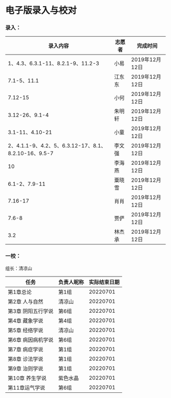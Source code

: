 # 电子版录入与校对

### 录入：

| 录入内容                                             | 志愿者 | 完成时间       |
| ---------------------------------------------------- | ------ | -------------- |
| 1、4.3、6.3.1-11、8.2.1-9、11.2-3                    | 小易   | 2019年12月12日 |
| 7.1-5、11.1                                          | 江东东 | 2019年12月12日 |
| 7.12-15                                              | 小何   | 2019年12月12日 |
| 3.12-26、9.1-4                                       | 朱明轩 | 2019年12月12日 |
| 3.1-11、4.10-21                                      | 小童   | 2019年12月12日 |
| 2、4.1.1-9、4.2、5、6.3.12-17、8.1、8.2.10-16、9.5-7 | 李文强 | 2019年12月12日 |
| 10                                                   | 李海燕 | 2019年12月12日 |
| 6.1-2、7.9-11                                        | 粟晓雪 | 2019年12月12日 |
| 7.16-17                                              | 肖肖   | 2019年12月12日 |
| 7.6-8                                                | 贾俨   | 2019年12月12日 |
| 3.2                                                  | 林杰承 | 2019年12月12日 |

### 一校：

组长：清凉山

| 任务               | 负责人昵称 | 实际结束日期 |
| ------------------ | ---------- | ------------ |
| 第1章总论          | 第1组      | 20220701     |
| 第2章 人与自然     | 清凉山     | 20220701     |
| 第3章 阴阳五行学说 | 第6组      | 20220701     |
| 第4章 藏象学说     | 第4组      | 20220701     |
| 第5章 经络学说     | 清凉山     | 20220701     |
| 第6章 病因病机学说 | 第6组      | 20220701     |
| 第7章 病症学说     | 第1组      | 20220701     |
| 第8章 诊法学说     | 第1组      | 20220701     |
| 第9章 治则学说     | 第1组      | 20220701     |
| 第10章 养生学说    | 紫色水晶   | 20220701     |
| 第11章运气学说     | 第6组      | 20220701     |